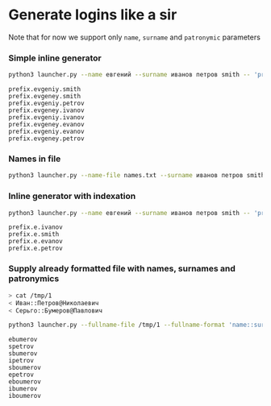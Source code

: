 # Generate logins like a sir

Note that for now we support only `name`, `surname` and `patronymic` parameters

### Simple inline generator

```bash
python3 launcher.py --name евгений --surname иванов петров smith -- 'prefix.{name}.{surname}'
```
```
prefix.evgeniy.smith
prefix.evgeney.smith
prefix.evgeniy.petrov
prefix.evgeney.ivanov
prefix.evgeniy.ivanov
prefix.evgeney.evanov
prefix.evgeniy.evanov
prefix.evgeney.petrov
```

### Names in file

```bash
python3 launcher.py --name-file names.txt --surname иванов петров smith -- 'prefix.{name}.{surname}' 
```

### Inline generator with indexation

```bash
python3 launcher.py --name евгений --surname иванов петров smith -- 'prefix.{name[0]}.{surname}'
```
```
prefix.e.ivanov
prefix.e.smith
prefix.e.evanov
prefix.e.petrov
```

### Supply already formatted file with names, surnames and patronymics

```bash
> cat /tmp/1
< Иван::Петров@Николаевич
< Серьго::Бумеров@Павлович
```
```bash
python3 launcher.py --fullname-file /tmp/1 --fullname-format 'name::surname@patronymic' -- '{name[0]}{surname}'
```
```
ebumerov
spetrov
sbumerov
ipetrov
sboumerov
epetrov
eboumerov
ibumerov
iboumerov
```